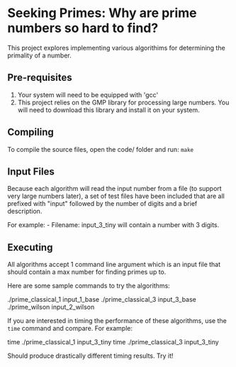 # Seeking Primes: Why are prime numbers so hard to find?

This project explores implementing various algorithims for determining the
primality of a number.

## Pre-requisites ##
1) Your system will need to be equipped with 'gcc'
2) This project relies on the GMP library for processing large numbers. You
will need to download this library and install it on your system.

## Compiling ##
To compile the source files, open the code/ folder and run: `make`

## Input Files ##
Because each algorithm will read the input number from a file (to support
very large numbers later), a set of test files have been included that are
all prefixed with "input" followed by the number of digits and a brief
description.

For example:
    - Filename: input_3_tiny will contain a number with 3 digits.

## Executing ##

All algorithms accept 1 command line argument which is an input file that
should contain a max number for finding primes up to.

Here are some sample commands to try the algorithms:

./prime_classical_1 input_1_base
./prime_classical_3 input_3_base
./prime_wilson input_2_wilson

If you are interested in timing the performance of these algorithms, use the
`time` command and compare.  For example:

time ./prime_classical_1 input_3_tiny
time ./prime_classical_3 input_3_tiny

Should produce drastically different timing results. Try it!

